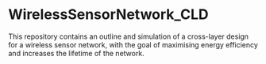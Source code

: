 # WirelessSensorNetwork_CLD
This repository contains an outline and simulation of a cross-layer design for a wireless sensor network, with the goal of maximising energy efficiency and increases the lifetime of the network.
